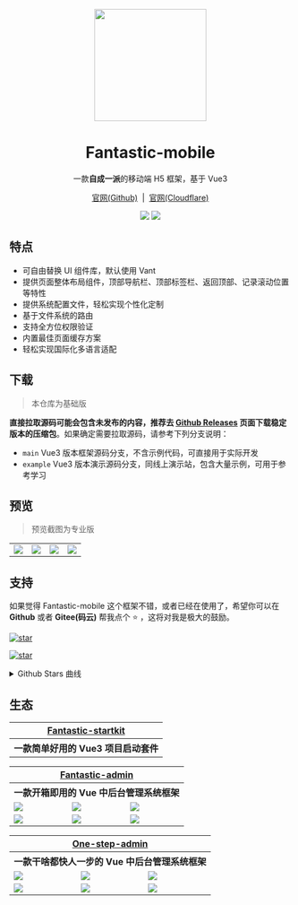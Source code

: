 <p align="center">
  <img src="https://fantastic-mobile.github.io/logo.png" width="200" height="200" />
</p>

<h1 align="center">Fantastic-mobile</h1>

<p align="center">一款<b>自成一派</b>的移动端 H5 框架，基于 Vue3</p>

<p align="center">
  <a href="https://fantastic-mobile.github.io" target="_blank">官网(Github)</a>
  <span>&nbsp;|&nbsp;</span>
  <a href="https://fantastic-mobile.pages.dev" target="_blank">官网(Cloudflare)</a>
<p>

<p align="center">
  <a href="###"><img src="https://img.shields.io/github/license/fantastic-mobile/basic?label=%E5%BC%80%E6%BA%90%E5%8D%8F%E8%AE%AE&style=flat-square" /></a>
  <a href="https://github.com/fantastic-mobile/basic/releases" target="_blank"><img src="https://img.shields.io/github/v/release/fantastic-mobile/basic?label=%E5%BD%93%E5%89%8D%E7%89%88%E6%9C%AC&style=flat-square" /></a>
</p>

## 特点

- 可自由替换 UI 组件库，默认使用 Vant
- 提供页面整体布局组件，顶部导航栏、顶部标签栏、返回顶部、记录滚动位置等特性
- 提供系统配置文件，轻松实现个性化定制
- 基于文件系统的路由
- 支持全方位权限验证
- 内置最佳页面缓存方案
- 轻松实现国际化多语言适配

## 下载

> 本仓库为基础版

**直接拉取源码可能会包含未发布的内容，推荐去 [Github Releases](https://github.com/fantastic-mobile/basic/releases) 页面下载稳定版本的压缩包**。如果确定需要拉取源码，请参考下列分支说明：

- `main` Vue3 版本框架源码分支，不含示例代码，可直接用于实际开发
- `example` Vue3 版本演示源码分支，同线上演示站，包含大量示例，可用于参考学习

## 预览

> 预览截图为专业版

<table>
  <tr>
    <td><img src="https://fantastic-mobile.github.io/preview1.png" /></td>
    <td><img src="https://fantastic-mobile.github.io/preview2.png" /></td>
    <td><img src="https://fantastic-mobile.github.io/preview3.png" /></td>
    <td><img src="https://fantastic-mobile.github.io/preview4.png" /></td>
  </tr>
</table>

## 支持

如果觉得 Fantastic-mobile 这个框架不错，或者已经在使用了，希望你可以在 **Github** 或者 **Gitee(码云)** 帮我点个 ⭐ ，这将对我是极大的鼓励。

[![star](https://img.shields.io/github/stars/fantastic-mobile/basic?style=social)](https://github.com/fantastic-mobile/basic)

[![star](https://gitee.com/fantastic-mobile/basic/badge/star.svg?theme=dark)](https://gitee.com/fantastic-mobile/basic)

<details>
<summary>Github Stars 曲线</summary>

[![Stargazers over time](https://starchart.cc/fantastic-mobile/basic.svg)](https://starchart.cc/fantastic-mobile/basic)
</details>

## 生态

<table>
  <tr>
    <th colspan="3" align="center">
      <a href="https://hooray.github.io/fantastic-startkit/" target="_blank">Fantastic-startkit</a>
    </th>
  </tr>
  <tr>
    <th colspan="3" align="center">
      一款简单好用的 Vue3 项目启动套件
    </th>
  </tr>
</table>

<table>
  <tr>
    <th colspan="3" align="center">
      <a href="https://fantastic-admin.github.io/" target="_blank">Fantastic-admin</a>
    </th>
  </tr>
  <tr>
    <th colspan="3" align="center">
      一款开箱即用的 Vue 中后台管理系统框架
    </th>
  </tr>
  <tr>
    <td><img src="https://fantastic-admin.github.io/preview1.png" /></td>
    <td><img src="https://fantastic-admin.github.io/preview2.png" /></td>
    <td><img src="https://fantastic-admin.github.io/preview3.png" /></td>
  </tr>
  <tr>
    <td><img src="https://fantastic-admin.github.io/preview4.png" /></td>
    <td><img src="https://fantastic-admin.github.io/preview5.png" /></td>
    <td><img src="https://fantastic-admin.github.io/preview6.png" /></td>
  </tr>
</table>

<table>
  <tr>
    <th colspan="3" align="center">
      <a href="https://one-step-admin.github.io" target="_blank">One-step-admin</a>
    </th>
  </tr>
  <tr>
    <th colspan="3" align="center">
      一款干啥都快人一步的 Vue 中后台管理系统框架
    </th>
  </tr>
  <tr>
    <td><img src="https://one-step-admin.github.io/preview1.png" /></td>
    <td><img src="https://one-step-admin.github.io/preview2.png" /></td>
    <td><img src="https://one-step-admin.github.io/preview3.png" /></td>
  </tr>
  <tr>
    <td><img src="https://one-step-admin.github.io/preview4.png" /></td>
    <td><img src="https://one-step-admin.github.io/preview5.png" /></td>
    <td><img src="https://one-step-admin.github.io/preview6.png" /></td>
  </tr>
</table>
